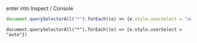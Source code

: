 enter into Inspect / Console

```javascript
document.querySelectorAll("*").forEach((e) => {e.style.userSelect = "auto"})
```

```
document.querySelectorAll("*").forEach((e) => {e.style.userSelect = "auto"})
```
